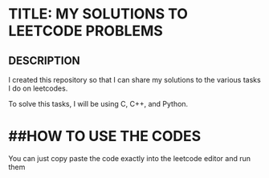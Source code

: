 # TITLE: MY SOLUTIONS TO LEETCODE PROBLEMS

## DESCRIPTION

I created this repository so that I can share my solutions to the various tasks I do on leetcodes.

To solve this tasks, I will be using C, C++, and Python.

##HOW TO USE THE CODES
===================
You can just copy paste the code exactly into the leetcode editor and run them

